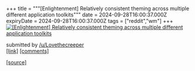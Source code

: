 +++
title = """[Enlightenment] Relatively consistent theming across multiple different application toolkits"""
date = 2024-09-28T16:00:37.000Z
expiryDate = 2024-09-28T16:00:37.000Z
tags = ["reddit","wm"]
+++
[![[Enlightenment] Relatively consistent theming across multiple different application toolkits](https://preview.redd.it/xz6isindnkrd1.jpeg?width=640&crop=smart&auto=webp&s=274f0345d54b3dd31ebac8bdf384a5434d9b9672 "[Enlightenment] Relatively consistent theming across multiple different application toolkits")](https://www.reddit.com/r/unixporn/comments/1frhhtc/enlightenment_relatively_consistent_theming/)

submitted by [/u/Lovethecreeper](https://www.reddit.com/user/Lovethecreeper)  
[\[link\]](https://i.redd.it/xz6isindnkrd1.jpeg) [\[comments\]](https://www.reddit.com/r/unixporn/comments/1frhhtc/enlightenment_relatively_consistent_theming/)

[[source]](https://www.reddit.com/r/unixporn/comments/1frhhtc/enlightenment_relatively_consistent_theming/)
